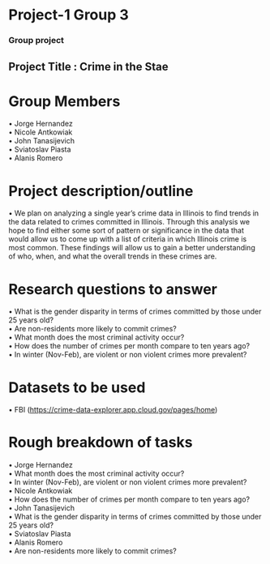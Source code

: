 # Project-1 Group 3
### Group project  
## Project Title :	Crime in the Stae   
# Group Members
•	Jorge Hernandez  
•	Nicole Antkowiak  
•	John Tanasijevich  
•	Sviatoslav Piasta  
•	Alanis Romero  
# Project description/outline
•	We plan on analyzing a single year’s crime data in Illinois to find trends in the data related to crimes committed in Illinois.  Through this analysis we hope to find either some sort of pattern or significance in the data that would allow us to come up with a list of criteria in which Illinois crime is most common.  These findings will allow us to gain a better understanding of who, when, and what the overall trends in these crimes are. 
# Research questions to answer 
•	What is the gender disparity in terms of crimes committed by those under 25 years old?  
•	Are non-residents more likely to commit crimes?  
•	What month does the most criminal activity occur?  
•	How does the number of crimes per month compare to ten years ago?  
•	In winter (Nov-Feb), are violent or non violent crimes more prevalent?
# Datasets to be used
•	FBI 
(https://crime-data-explorer.app.cloud.gov/pages/home)
# Rough breakdown of tasks 
•	Jorge Hernandez  
• What month does the most criminal activity occur?  
• In winter (Nov-Feb), are violent or non violent crimes more prevalent?  
•	Nicole Antkowiak  
• How does the number of crimes per month compare to ten years ago?  
•	John Tanasijevich  
• What is the gender disparity in terms of crimes committed by those under 25 years old?  
•	Sviatoslav Piasta  
•	Alanis Romero  
• Are non-residents more likely to commit crimes?
